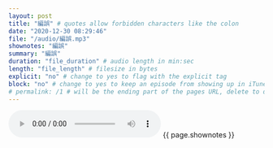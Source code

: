 ```yaml
---
layout: post
title: "編誤" # quotes allow forbidden characters like the colon
date: "2020-12-30 08:29:46"
file: "/audio/編誤.mp3"
shownotes: "編誤"
summary: "編誤"
duration: "file_duration" # audio length in min:sec
length: "file_length" # filesize in bytes
explicit: "no" # change to yes to flag with the explicit tag
block: "no" # change to yes to keep an episode from showing up in iTunes
# permalink: /1 # will be the ending part of the pages URL, delete to default to the title
---
```


<audio controls>
<source src="{{site.url}}{{site.baseurl}}{{ page.file }}" type="audio/x-mp3">
Your browser does not support the audio element.
</audio>
{{ page.shownotes }}
